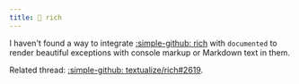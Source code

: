 ```yaml
---
title: 🔴 rich
---
```


I haven't found a way to integrate [:simple-github: rich](https://github.com/textualize/rich/) with `documented` to render beautiful exceptions with console markup or Markdown text in them.

Related thread: [:simple-github: textualize/rich#2619](https://github.com/Textualize/rich/issues/2619).
